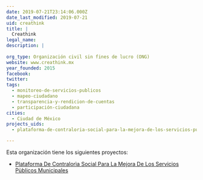 ```yaml
---
date: 2019-07-21T23:14:06.000Z
date_last_modified: 2019-07-21
uid: creathink
title: |
  Creathink
legal_name: 
description: |
  
org_type: Organización civil sin fines de lucro (ONG)
website: www.creathink.mx
year_founded: 2015
facebook: 
twitter: 
tags:
  - monitoreo-de-servicios-publicos
  - mapeo-ciudadano
  - transparencia-y-rendicion-de-cuentas
  - participación-ciudadana
cities: 
  - Ciudad de México
projects_uids:
  - plataforma-de-contraloria-social-para-la-mejora-de-los-servicios-publicos-municipales

---
```


Esta organización tiene los siguientes proyectos:

- [Plataforma De Contralorìa Social Para La Mejora De Los Servicios Pùblicos Municipales](/proyectos/plataforma-de-contraloria-social-para-la-mejora-de-los-servicios-publicos-municipales)
